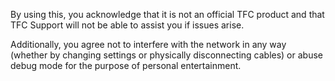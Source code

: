 By using this, you acknowledge that it is not an official TFC product and that TFC Support will not be able to assist you if issues arise.

Additionally, you agree not to interfere with the network in any way (whether by changing settings or physically disconnecting cables) or abuse debug mode for the purpose of personal entertainment.